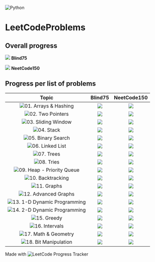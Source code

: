 ![Python](https://img.shields.io/badge/Python-3776AB?style=for-the-badge&logo=python&logoColor=white)

# LeetCodeProblems

## Overall progress
![](https://progress-bar.dev/16/?scale=75&suffix=/75) **Blind75**

![](https://progress-bar.dev/23/?scale=150&suffix=/150) **NeetCode150**

## Progress per list of problems

| Topic | Blind75 | NeetCode150 |
| :---:| :---:| :---: |
| ![01. Arrays & Hashing](https://github.com/christopher-pedraza/LeetCodeProblems/tree/0f15be41e73659504c2f844501cd6ae472f6cd2c/01.%20Arrays%20%26%20Hashing) | ![](https://progress-bar.dev/8/?scale=8&suffix=/8) | ![](https://progress-bar.dev/9/?scale=9&suffix=/9) |
| ![02. Two Pointers](https://github.com/christopher-pedraza/LeetCodeProblems/tree/0f15be41e73659504c2f844501cd6ae472f6cd2c/02.%20Two%20Pointers) | ![](https://progress-bar.dev/3/?scale=3&suffix=/3) | ![](https://progress-bar.dev/5/?scale=5&suffix=/5) |
| ![03. Sliding Window](https://github.com/christopher-pedraza/LeetCodeProblems/tree/0f15be41e73659504c2f844501cd6ae472f6cd2c/03.%20Sliding%20Window) | ![](https://progress-bar.dev/4/?scale=4&suffix=/4) | ![](https://progress-bar.dev/4/?scale=6&suffix=/6) |
| ![04. Stack](https://github.com/christopher-pedraza/LeetCodeProblems/tree/0f15be41e73659504c2f844501cd6ae472f6cd2c/04.%20Stack) | ![](https://progress-bar.dev/1/?scale=1&suffix=/1) | ![](https://progress-bar.dev/5/?scale=7&suffix=/7) |
| ![05. Binary Search](https://github.com/christopher-pedraza/LeetCodeProblems/tree/0f15be41e73659504c2f844501cd6ae472f6cd2c/05.%20Binary%20Search) | ![](https://progress-bar.dev/0/?scale=2&suffix=/2) | ![](https://progress-bar.dev/0/?scale=7&suffix=/7) |
| ![06. Linked List](https://github.com/christopher-pedraza/LeetCodeProblems/tree/0f15be41e73659504c2f844501cd6ae472f6cd2c/06.%20Linked%20List) | ![](https://progress-bar.dev/0/?scale=6&suffix=/6) | ![](https://progress-bar.dev/0/?scale=11&suffix=/11) |
| ![07. Trees](https://github.com/christopher-pedraza/LeetCodeProblems/tree/0f15be41e73659504c2f844501cd6ae472f6cd2c/07.%20Trees) | ![](https://progress-bar.dev/0/?scale=11&suffix=/11) | ![](https://progress-bar.dev/0/?scale=15&suffix=/15) |
| ![08. Tries](https://github.com/christopher-pedraza/LeetCodeProblems/tree/0f15be41e73659504c2f844501cd6ae472f6cd2c/08.%20Tries) | ![](https://progress-bar.dev/0/?scale=3&suffix=/3) | ![](https://progress-bar.dev/0/?scale=3&suffix=/3) |
| ![09. Heap - Priority Queue](https://github.com/christopher-pedraza/LeetCodeProblems/tree/0f15be41e73659504c2f844501cd6ae472f6cd2c/09.%20Heap%20-%20Priority%20Queue) | ![](https://progress-bar.dev/0/?scale=1&suffix=/1) | ![](https://progress-bar.dev/0/?scale=7&suffix=/7) |
| ![10. Backtracking](https://github.com/christopher-pedraza/LeetCodeProblems/tree/0f15be41e73659504c2f844501cd6ae472f6cd2c/10.%20Backtracking) | ![](https://progress-bar.dev/0/?scale=2&suffix=/2) | ![](https://progress-bar.dev/0/?scale=9&suffix=/9) |
| ![11. Graphs](https://github.com/christopher-pedraza/LeetCodeProblems/tree/0f15be41e73659504c2f844501cd6ae472f6cd2c/11.%20Graphs) | ![](https://progress-bar.dev/0/?scale=6&suffix=/6) | ![](https://progress-bar.dev/0/?scale=13&suffix=/13) |
| ![12. Advanced Graphs](https://github.com/christopher-pedraza/LeetCodeProblems/tree/0f15be41e73659504c2f844501cd6ae472f6cd2c/12.%20Advanced%20Graphs) | ![](https://progress-bar.dev/0/?scale=1&suffix=/1) | ![](https://progress-bar.dev/0/?scale=6&suffix=/6) |
| ![13. 1-D Dynamic Programming](https://github.com/christopher-pedraza/LeetCodeProblems/tree/0f15be41e73659504c2f844501cd6ae472f6cd2c/13.%201-D%20Dynamic%20Programming) | ![](https://progress-bar.dev/0/?scale=10&suffix=/10) | ![](https://progress-bar.dev/0/?scale=12&suffix=/12) |
| ![14. 2-D Dynamic Programming](https://github.com/christopher-pedraza/LeetCodeProblems/tree/0f15be41e73659504c2f844501cd6ae472f6cd2c/14.%202-D%20Dynamic%20Programming) | ![](https://progress-bar.dev/0/?scale=2&suffix=/2) | ![](https://progress-bar.dev/0/?scale=11&suffix=/11) |
| ![15. Greedy](https://github.com/christopher-pedraza/LeetCodeProblems/tree/0f15be41e73659504c2f844501cd6ae472f6cd2c/15.%20Greedy) | ![](https://progress-bar.dev/0/?scale=2&suffix=/2) | ![](https://progress-bar.dev/0/?scale=8&suffix=/8) |
| ![16. Intervals](https://github.com/christopher-pedraza/LeetCodeProblems/tree/0f15be41e73659504c2f844501cd6ae472f6cd2c/16.%20Intervals) | ![](https://progress-bar.dev/0/?scale=5&suffix=/5) | ![](https://progress-bar.dev/0/?scale=6&suffix=/6) |
| ![17. Math & Geometry](https://github.com/christopher-pedraza/LeetCodeProblems/tree/0f15be41e73659504c2f844501cd6ae472f6cd2c/17.%20Math%20%26%20Geometry) | ![](https://progress-bar.dev/0/?scale=3&suffix=/3) | ![](https://progress-bar.dev/0/?scale=8&suffix=/8) |
| ![18. Bit Manipulation](https://github.com/christopher-pedraza/LeetCodeProblems/tree/0f15be41e73659504c2f844501cd6ae472f6cd2c/18.%20Bit%20Manipulation) | ![](https://progress-bar.dev/0/?scale=5&suffix=/5) | ![](https://progress-bar.dev/0/?scale=7&suffix=/7) |

Made with ![LeetCode Progress Tracker](https://github.com/christopher-pedraza/leetcode-problem-tracker/)
